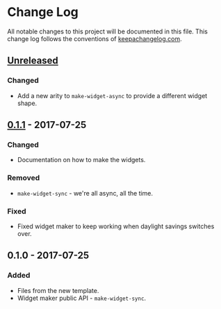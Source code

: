 # Change Log
All notable changes to this project will be documented in this file. This change log follows the conventions of [keepachangelog.com](http://keepachangelog.com/).

## [Unreleased]
### Changed
- Add a new arity to `make-widget-async` to provide a different widget shape.

## [0.1.1] - 2017-07-25
### Changed
- Documentation on how to make the widgets.

### Removed
- `make-widget-sync` - we're all async, all the time.

### Fixed
- Fixed widget maker to keep working when daylight savings switches over.

## 0.1.0 - 2017-07-25
### Added
- Files from the new template.
- Widget maker public API - `make-widget-sync`.

[Unreleased]: https://github.com/your-name/clara-rules/compare/0.1.1...HEAD
[0.1.1]: https://github.com/your-name/clara-rules/compare/0.1.0...0.1.1
